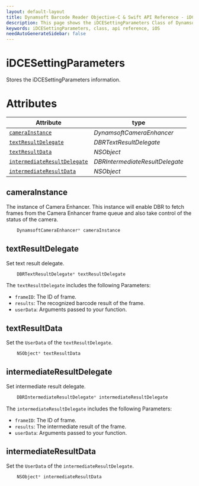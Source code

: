 ```yaml
---
layout: default-layout
title: Dynamsoft Barcode Reader Objective-C & Swift API Reference - iDCESettingParameters Class
description: This page shows the iDCESettingParameters Class of Dynamsoft Barcode Reader for iOS SDK.
keywords: iDCESettingParameters, class, api reference, iOS
needAutoGenerateSidebar: false
---
```


# iDCESettingParameters

Stores the iDCESettingParameters information.

# Attributes

| Attribute | type |
|-----------|------|
| [`cameraInstance`](#camerainstance) | *DynamsoftCameraEnhancer* |
| [`textResultDelegate`](#textresultdelegate) | *DBRTextResultDelegate* |
| [`textResultData`](#textresultdata) | *NSObject* |
| [`intermediateResultDelegate`](#intermediateresultdelegate) | *DBRIntermediateResultDelegate* |
| [`intermediateResultData`](#intermediateresultdata) | *NSObject* |

## cameraInstance

The instance of Camera Enhancer. This instance will enable DBR to fetch frames from the Camera Enhancer frame queue and also take control of the status of the camera.

```objectivec
    DynamsoftCameraEnhancer* cameraInstance
```

## textResultDelegate

Set text result delegate.

```objectivec
    DBRTextResultDelegate* textResultDelegate
```

The `textResultDelegate` includes the following Parameters:

- `frameID`: The ID of frame.
- `results`: The recognized barcode result of the frame.
- `userData`: Arguments passed to your function.

## textResultData

Set the `UserData` of the `textResultDelegate`.

```objectivec
    NSObject* textResultData
```

## intermediateResultDelegate

Set intermediate result delegate.

```objectivec
    DBRIntermediateResultDelegate* intermediateResultDelegate
```

The `intermediateResultDelegate` includes the following Parameters:

- `frameID`: The ID of frame.
- `results`: The intermediate result of the frame.
- `userData`: Arguments passed to your function.

## intermediateResultData

Set the `UserData` of the `intermediateResultDelegate`.

```objectivec
    NSObject* intermediateResultData
```
